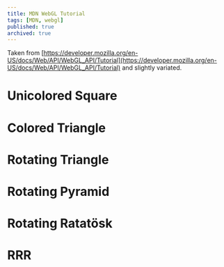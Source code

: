 ```yaml
---
title: MDN WebGL Tutorial
tags: [MDN, webgl]
published: true
archived: true
---
```

Taken from [https://developer.mozilla.org/en-US/docs/Web/API/WebGL_API/Tutorial](https://developer.mozilla.org/en-US/docs/Web/API/WebGL_API/Tutorial) and slightly variated.

<script type="text/javascript" src="/assets/js/mdn-webgl/gl-matrix/gl-matrix-min.js"></script>

# Unicolored Square

<canvas id="gl-canvas-02" width="640" height="480"></canvas>
<script type="module" src="/assets/js/mdn-webgl/tutorial-02.js"></script>

# Colored Triangle

<canvas id="gl-canvas-03" width="640" height="480"></canvas>
<script type="module" src="/assets/js/mdn-webgl/tutorial-03.js"></script>

# Rotating Triangle

<canvas id="gl-canvas-04" width="640" height="480"></canvas>
<script type="module" src="/assets/js/mdn-webgl/tutorial-04.js"></script>

# Rotating Pyramid

<canvas id="gl-canvas-05" width="640" height="480"></canvas>
<script type="module" src="/assets/js/mdn-webgl/tutorial-05.js"></script>

# Rotating Ratatösk

<canvas id="gl-canvas-06" width="640" height="480"></canvas>
<script type="module" src="/assets/js/mdn-webgl/tutorial-06.js"></script>

# RRR

<canvas id="gl-canvas-07" width="640" height="480"></canvas>
<script type="module" src="/assets/js/mdn-webgl/tutorial-07.js"></script>
